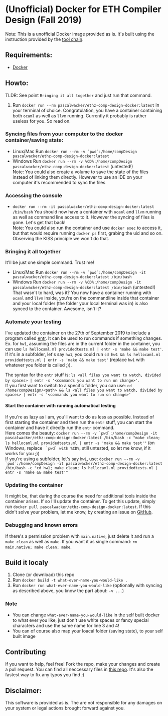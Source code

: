 # (Unofficial) Docker for ETH Compiler Design (Fall 2019)
Note: This is a unofficial Docker image provided as is. It's built using the instruction provided by the [tool chain](https://moodle-app2.let.ethz.ch/mod/page/view.php?id=378843).

## Requirements:
- [Docker](https://www.docker.com/)

## Howto:
TLDR: See point `Bringing it all together` and just run that command.
1) Run `docker run --rm pascalwacker/ethz-comp-design-docker:latest` in your terminal of choice. Congratulation, you have a container containing both `ocaml` as well as `llvm` running. Currently it probably is rather useless for you. So read on.

### Syncing files from your computer to the docker container/saving state:
- Linux/Mac Run ```docker run --rm -v `pwd`:/home/compDesign pascalwacker/ethz-comp-design-docker:latest```
- Windows Run `docker run --rm -v %CD%:/home/compDesign pascalwacker/ethz-comp-design-docker:latest` (untested!)  
Note: You could also create a volume to save the state of the files instead of linking them directly. However to use an IDE on your computer it's recommended to sync the files

### Accessing the console
- `docker run --rm -it pascalwacker/ethz-comp-design-docker:latest /bin/bash`
You should now have a container with `ocaml` and `llvm` running as well as command line access to it. However the syncing of files is gone. Let's get that back!  
Note: You could also run the container and use `docker exec` to access it, but that would require running `docker ps` first, grabing the uid and so on. Observing the KISS principle we won't do that.

### Bringing it all together
It'll be just one simple command. Trust me!
- Linux/Mac Run ```docker run --rm -v `pwd`:/home/compDesign -it pascalwacker/ethz-comp-design-docker:latest /bin/bash```
- Windows Run `docker run --rm -v %CD%:/home/compDesign -it pascalwacker/ethz-comp-design-docker:latest /bin/bash` (untested!)  
That wasn't to hard, was it? You now have a container running with `ocaml` and `llvm` inside, you're on the commandline inside that container and your local folder (the folder your local terminal was in) is also synced to the container. Awesome, isn't it?

### Automate your testing
I've updated the container on the 27th of September 2019 to include a program called [entr](http://eradman.com/entrproject/). It can be used to run commands if something changes. Ex. for `hw1`, assuming the files are in the current folder in the container, you can use `ls hellocaml.ml providedtests.ml | entr -s 'make && make test'`. If it's in a subfolder, let's say `hw1`, you could run `cd hw1 && ls hellocaml.ml providedtests.ml | entr -s 'make && make test'` (replace `hw1` with whatever you folder is called ;)).  
  
The syntax for the `entr` stuff is: `ls <all files you want to watch, divided by spaces> | entr -s '<commands you want to run on change>'`.  
If you first want to switch to a specific folder, you can use: `cd /home/compDesign/<path> && ls <all files you want to watch, divided by spaces> | entr -s '<commands you want to run on change>'`

#### Start the container with running automatical testing
If you're as lazy as I am, you'll want to do as less as possible. Instead of first starting the container and then run the `entr` stuff, you can start the container and have it directly run the `entr` command.  
Here comes the beauty: ```docker run --rm -v `pwd`:/home/compDesign -it pascalwacker/ethz-comp-design-docker:latest /bin/bash -c "make clean; ls hellocaml.ml providedtests.ml | entr -s 'make && make test'"``` (on Windows, replace ``` `pwd` with %CD%```, still untested, so let me know, if it works for you ;))  
If you're using a subfolder, let's say `hw1`, use: ```docker run --rm -v `pwd`:/home/compDesign -it pascalwacker/ethz-comp-design-docker:latest /bin/bash -c "cd hw1; make clean; ls hellocaml.ml providedtests.ml | entr -s 'make && make test'"```

### Updating the container
It might be, that during the course the need for additional tools inside the container arises. If so I'll update the container. To get this update, simply run `docker pull pascalwacker/ethz-comp-design-docker:latest`. If this didn't solve your problem, let me know, by creating an issue on [GitHub](https://github.com/pascalwacker/ethz-comp-design-docker/issues).

### Debugging and known errors
If there's a permission problem with `main.native`, just delete it and run a `make clean` as well as `make`. If you want it as single command: `rm main.native; make clean; make`.

## Build it localy
1) Clone (or download) this repo
2) Run `docker build -t what-ever-name-you-would-like .`
3) Run `docker run what-ever-name-you-would-like` (optionally with syncing as described above, you know the part about: `-v ...`)

### Note
- You can change `what-ever-name-you-would-like` in the self built docker to what ever you like, just don't use white spaces or fancy special characters and use the same name for line 3 and 4!
- You can of course also map your loacal folder (saving state), to your self built image

## Contributing
If you want to help, feel free! Fork the repo, make your changes and create a pull request. You can find all neccessary files in [this repo](https://github.com/pascalwacker/ethz-comp-design-docker). It's also the fastest way to fix any typos you find ;)

## Disclaimer:
This software is provided as is. The are not responsible for any damages on your system or legal actions brought forward against you.
